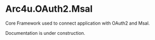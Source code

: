 # Arc4u.OAuth2.Msal

Core Framework used to connect application with OAuth2 and Msal.

Documentation is under construction.
